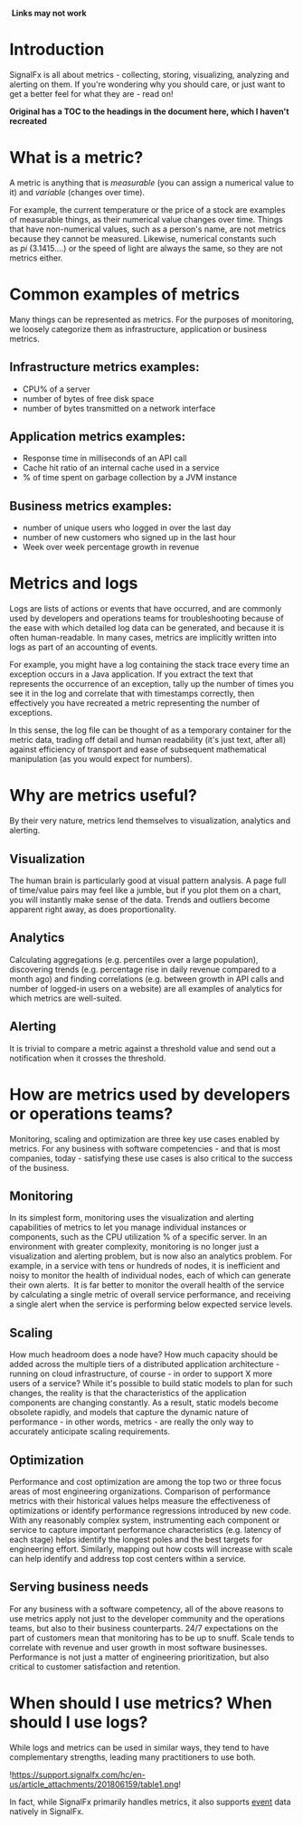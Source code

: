 

 **Links may not work**

# Introduction

SignalFx is all about metrics - collecting, storing, visualizing, analyzing and alerting on them. If you're wondering why you should care, or just want to get a better feel for what they are - read on!

**Original has a TOC to the headings in the document here, which I haven't recreated**

# What is a metric?

A metric is anything that is _measurable_ (you can assign a numerical value to it) and _variable_ (changes over time).

For example, the current temperature or the price of a stock are examples of measurable things, as their numerical value changes over time. Things that have non-numerical values, such as a person's name, are not metrics because they cannot be measured. Likewise, numerical constants such as _pi_ (3.1415….) or the speed of light are always the same, so they are not metrics either.

# Common examples of metrics

Many things can be represented as metrics. For the purposes of monitoring, we loosely categorize them as infrastructure, application or business metrics.

## Infrastructure metrics examples:

* CPU% of a server
* number of bytes of free disk space
* number of bytes transmitted on a network interface

## Application metrics examples:

* Response time in milliseconds of an API call
* Cache hit ratio of an internal cache used in a service
* % of time spent on garbage collection by a JVM instance

## Business metrics examples:

* number of unique users who logged in over the last day
* number of new customers who signed up in the last hour
* Week over week percentage growth in revenue

# Metrics and logs

Logs are lists of actions or events that have occurred, and are commonly used by developers and operations teams for troubleshooting because of the ease with which detailed log data can be generated, and because it is often human-readable. In many cases, metrics are implicitly written into logs as part of an accounting of events.

For example, you might have a log containing the stack trace every time an exception occurs in a Java application. If you extract the text that represents the occurrence of an exception, tally up the number of times you see it in the log and correlate that with timestamps correctly, then effectively you have recreated a metric representing the number of exceptions.

In this sense, the log file can be thought of as a temporary container for the metric data, trading off detail and human readability (it's just text, after all) against efficiency of transport and ease of subsequent mathematical manipulation (as you would expect for numbers).

# Why are metrics useful?

By their very nature, metrics lend themselves to visualization, analytics and alerting.

## Visualization

The human brain is particularly good at visual pattern analysis. A page full of time/value pairs may feel like a jumble, but if you plot them on a chart, you will instantly make sense of the data. Trends and outliers become apparent right away, as does proportionality.

## Analytics

Calculating aggregations (e.g. percentiles over a large population), discovering trends (e.g. percentage rise in daily revenue compared to a month ago) and finding correlations (e.g. between growth in API calls and number of logged-in users on a website) are all examples of analytics for which metrics are well-suited.

## Alerting

It is trivial to compare a metric against a threshold value and send out a notification when it crosses the threshold.

# How are metrics used by developers or operations teams?

Monitoring, scaling and optimization are three key use cases enabled by metrics. For any business with software competencies - and that is most companies, today - satisfying these use cases is also critical to the success of the business.

## Monitoring

In its simplest form, monitoring uses the visualization and alerting capabilities of metrics to let you manage individual instances or components, such as the CPU utilization % of a specific server. In an environment with greater complexity, monitoring is no longer just a visualization and alerting problem, but is now also an analytics problem. For example, in a service with tens or hundreds of nodes, it is inefficient and noisy to monitor the health of individual nodes, each of which can generate their own alerts.  It is far better to monitor the overall health of the service by calculating a single metric of overall service performance, and receiving a single alert when the service is performing below expected service levels.

## Scaling

How much headroom does a node have? How much capacity should be added across the multiple tiers of a distributed application architecture - running on cloud infrastructure, of course - in order to support X more users of a service? While it's possible to build static models to plan for such changes, the reality is that the characteristics of the application components are changing constantly. As a result, static models become obsolete rapidly, and models that capture the dynamic nature of performance - in other words, metrics - are really the only way to accurately anticipate scaling requirements.

## Optimization

Performance and cost optimization are among the top two or three focus areas of most engineering organizations. Comparison of performance metrics with their historical values helps measure the effectiveness of optimizations or identify performance regressions introduced by new code. With any reasonably complex system, instrumenting each component or service to capture important performance characteristics (e.g. latency of each stage) helps identify the longest poles and the best targets for engineering effort. Similarly, mapping out how costs will increase with scale can help identify and address top cost centers within a service.

## Serving business needs

For any business with a software competency, all of the above reasons to use metrics apply not just to the developer community and the operations teams, but also to their business counterparts. 24/7 expectations on the part of customers mean that monitoring has to be up to snuff. Scale tends to correlate with revenue and user growth in most software businesses. Performance is not just a matter of engineering prioritization, but also critical to customer satisfaction and retention.

# When should I use metrics? When should I use logs?

While logs and metrics can be used in similar ways, they tend to have complementary strengths, leading many practitioners to use both.

!https://support.signalfx.com/hc/en-us/article_attachments/201806159/table1.png!

In fact, while SignalFx primarily handles metrics, it also supports [event](https://support.signalfx.com/hc/en-us/articles/203758549#event) data natively in SignalFx.
